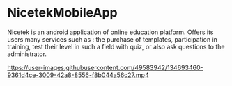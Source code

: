 # NicetekMobileApp
Nicetek is an android application of online education platform. Offers its users many services such as : the purchase of templates, participation in training, test their level in such a field with quiz, or also ask questions to the administrator.

https://user-images.githubusercontent.com/49583942/134693460-9361d4ce-3009-42a8-8556-f8b044a56c27.mp4

